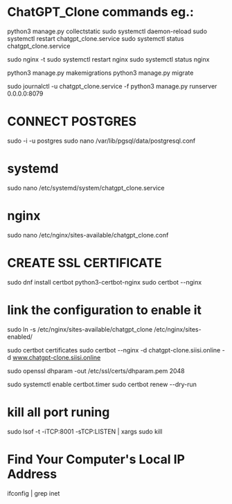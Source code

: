 # ChatGPT_Clone commands eg.:

python3 manage.py collectstatic
sudo systemctl daemon-reload
sudo systemctl restart chatgpt_clone.service
sudo systemctl status chatgpt_clone.service

sudo nginx -t
sudo systemctl restart nginx
sudo systemctl status nginx

python3 manage.py makemigrations
python3 manage.py migrate

sudo journalctl -u chatgpt_clone.service -f
python3 manage.py runserver 0.0.0.0:8079

# CONNECT POSTGRES
sudo -i -u postgres
sudo nano /var/lib/pgsql/data/postgresql.conf

# systemd
sudo nano /etc/systemd/system/chatgpt_clone.service

# nginx
sudo nano /etc/nginx/sites-available/chatgpt_clone.conf

# CREATE SSL CERTIFICATE
sudo dnf install certbot python3-certbot-nginx
sudo certbot --nginx

# link the configuration to enable it
sudo ln -s /etc/nginx/sites-available/chatgpt_clone /etc/nginx/sites-enabled/

sudo certbot certificates
sudo certbot --nginx -d chatgpt-clone.siisi.online -d www.chatgpt-clone.siisi.online

sudo openssl dhparam -out /etc/ssl/certs/dhparam.pem 2048

sudo systemctl enable certbot.timer
sudo certbot renew --dry-run

# kill all port runing
sudo lsof -t -iTCP:8001 -sTCP:LISTEN | xargs sudo kill

# Find Your Computer's Local IP Address
ifconfig | grep inet
